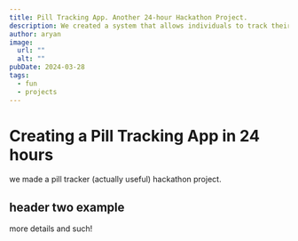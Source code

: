 ```yaml
---
title: Pill Tracking App. Another 24-hour Hackathon Project.
description: We created a system that allows individuals to track their medication through an electronic pill box and and app.
author: aryan
image:
  url: ""
  alt: ""
pubDate: 2024-03-28
tags:
  - fun
  - projects
---
```


# Creating a Pill Tracking App in 24 hours

we made a pill tracker (actually useful) hackathon project.
## header two example

more details and such!


